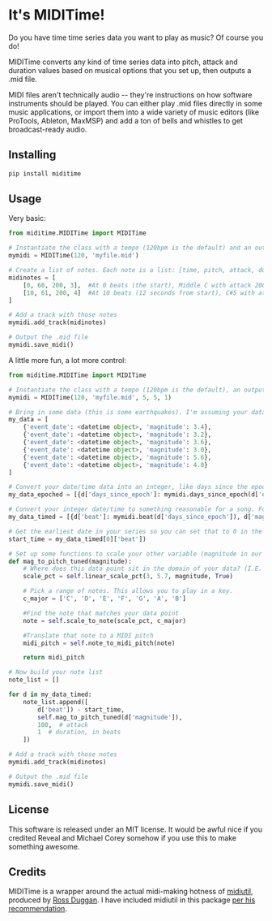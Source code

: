 It's MIDITime!
=======================

Do you have time time series data you want to play as music? Of course you do!

MIDITime converts any kind of time series data into pitch, attack and duration values based on musical options that you set up, then outputs a .mid file.

MIDI files aren't technically audio -- they're instructions on how software instruments should be played. You can either play .mid files directly in some music applications, or import them into a wide variety of music editors (like ProTools, Ableton, MaxMSP) and add a ton of bells and whistles to get broadcast-ready audio.

Installing
----------

```python
pip install miditime
```

Usage
----------

Very basic:
```python
from miditime.MIDITime import MIDITime

# Instantiate the class with a tempo (120bpm is the default) and an output file destination.
mymidi = MIDITime(120, 'myfile.mid')

# Create a list of notes. Each note is a list: [time, pitch, attack, duration]
midinotes = [
    [0, 60, 200, 3],  #At 0 beats (the start), Middle C with attack 200, for 3 beats
    [10, 61, 200, 4]  #At 10 beats (12 seconds from start), C#5 with attack 200, for 4 beats
]

# Add a track with those notes
mymidi.add_track(midinotes)

# Output the .mid file
mymidi.save_midi()

```

A little more fun, a lot more control:
```python
from miditime.MIDITime import MIDITime

# Instantiate the class with a tempo (120bpm is the default), an output file destination,  the number of seconds you want to represent a year in the final song (default is 5 sec/year), the base octave (C5 is middle C, so the default is 5, and how many octaves you want your output to range over (default is 1).
mymidi = MIDITime(120, 'myfile.mid', 5, 5, 1)

# Bring in some data (this is some earthquakes). I'm assuming your data is already in date order, from oldest to newest.
my_data = [
    {'event_date': <datetime object>, 'magnitude': 3.4},
    {'event_date': <datetime object>, 'magnitude': 3.2},
    {'event_date': <datetime object>, 'magnitude': 3.6},
    {'event_date': <datetime object>, 'magnitude': 3.0},
    {'event_date': <datetime object>, 'magnitude': 5.6},
    {'event_date': <datetime object>, 'magnitude': 4.0}
]

# Convert your date/time data into an integer, like days since the epoch (Jan. 1, 1970). You can use the days_since_epoch() helper method, or not:
my_data_epoched = [{d['days_since_epoch']: mymidi.days_since_epoch(d['event_date']), d['magnitude']} for d in my_data]

# Convert your integer date/time to something reasonable for a song. For example, at 120 beats per minute, you'll need to scale the data down a lot to avoid a very long song if your data spans years. This uses the seconds_per_year attribute you set at the top, so if your date is converted to something other than days you may need to do your own conversion. But if your dataset spans years and your dates are in days (with fractions is fine), use the beat() helper method.
my_data_timed = [{d['beat']: mymidi.beat(d['days_since_epoch']), d['magnitude']} for d in my_data_epoched]

# Get the earliest date in your series so you can set that to 0 in the MIDI:
start_time = my_data_timed[0]['beat'])

# Set up some functions to scale your other variable (magnitude in our case) to match your desired mode/key and octave range. There are helper methods to assist this scaling, very similar to a charting library like D3.
def mag_to_pitch_tuned(magnitude):
    # Where does this data point sit in the domain of your data? (I.E. the min magnitude is 3, the max in 5.6). In this case True means the scale is reversed, so the highest value will return the lowest percentage.
    scale_pct = self.linear_scale_pct(3, 5.7, magnitude, True)

    # Pick a range of notes. This allows you to play in a key.
    c_major = ['C', 'D', 'E', 'F', 'G', 'A', 'B']

    #Find the note that matches your data point
    note = self.scale_to_note(scale_pct, c_major)

    #Translate that note to a MIDI pitch
    midi_pitch = self.note_to_midi_pitch(note)

    return midi_pitch

# Now build your note list
note_list = []

for d in my_data_timed:
    note_list.append([
        d['beat']) - start_time,
        self.mag_to_pitch_tuned(d['magnitude']),
        100,  # attack
        1  # duration, in beats
    ])

# Add a track with those notes
mymidi.add_track(midinotes)

# Output the .mid file
mymidi.save_midi()

```

License
----------

This software is released under an MIT license. It would be awful nice if you credited Reveal and Michael Corey somehow if you use this to make something awesome.

Credits
----------

MIDITime is a wrapper around the actual midi-making hotness of [midiutil](https://github.com/duggan/midiutil), produced by [Ross Duggan](https://github.com/duggan). I have included midiutil in this package [per his recommendation](https://github.com/duggan/midiutil/blob/master/README.txt).

